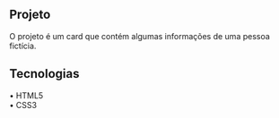 ## Projeto
O projeto é um card que contém algumas informações de uma pessoa fictícia.

## Tecnologias
• HTML5<br>
• CSS3
